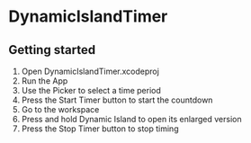# DynamicIslandTimer

## Getting started
1. Open DynamicIslandTimer.xcodeproj
2. Run the App
3. Use the Picker to select a time period
4. Press the Start Timer button to start the countdown
5. Go to the workspace
6. Press and hold Dynamic Island to open its enlarged version
7. Press the Stop Timer button to stop timing

